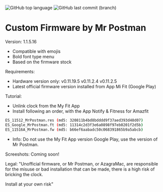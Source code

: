 ![GitHub top language](https://img.shields.io/github/languages/top/azagramac/customFirmware-AmazfitBip.svg) ![GitHub last commit (branch)](https://img.shields.io/github/last-commit/azagramac/customFirmware-AmazfitBip.svg)

# Custom Firmware by Mr Postman

Version: 1.1.5.16
- Compatible with emojis
- Bold font type menu
- Based on the firmware stock

Requirements:
- Hardware version only:
	v0.11.19.5
	v0.11.2.4
	v0.11.2.5
- Latest official firmware version installed from App Mi Fit (Google Play)

Tutorial:
- Unlink clock from the My Fit App
- Install following an order, with the App Notify & Fitness for Amazfit
```sh
ES_11512_MrPostman.res (md5: 320811b4bd8bdddd9f37aed393d48d07)
ES_Google_MrPostman.ft (md5: 11314c2d3f3e6a0898f97eb0201f2d5b)
ES_11516A_MrPostman.fw (md5: b66ef6aabadc50c068391865b9a5abcb)
```
- Info: Do not use the My Fit App version Google Play, use the version of Mr Postman.

Screeshots:
Coming soon!

Legal:
"Unofficial firmware, or Mr Postman, or AzagraMac, are responsible for the misuse or bad installation that can be made, there is a high risk of bricking the clock.

Install at your own risk"
